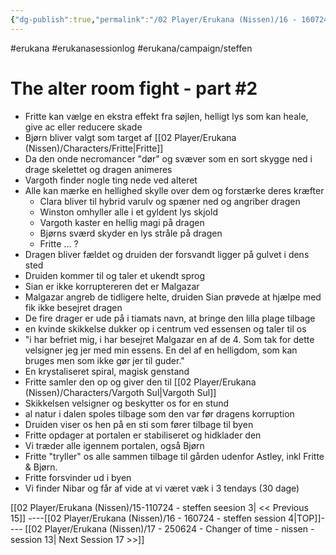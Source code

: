 ```yaml
---
{"dg-publish":true,"permalink":"/02 Player/Erukana (Nissen)/16 - 160724 - steffen session 4/"}
---
```


#erukana #erukanasessionlog #erukana/campaign/steffen 

# The alter room fight - part #2 
- Fritte kan vælge en ekstra effekt fra søjlen, helligt lys som kan heale, give ac eller reducere skade 
- Bjørn bliver valgt som target af [[02 Player/Erukana (Nissen)/Characters/Fritte\|Fritte]]
- Da den onde necromancer "dør" og svæver som en sort skygge ned i drage skelettet og dragen animeres 
- Vargoth finder nogle ting nede ved alteret 
- Alle kan mærke en hellighed skylle over dem og forstærke deres kræfter 
	- Clara bliver til hybrid varulv og spæner ned og angriber dragen 
	- Winston omhyller alle i et gyldent lys skjold
	- Vargoth kaster en hellig magi på dragen 
	- Bjørns sværd skyder en lys stråle på dragen 
	- Fritte ... ? 
- Dragen bliver fældet og druiden der forsvandt ligger på gulvet i dens sted 
- Druiden kommer til og taler et ukendt sprog  
- Sian er ikke korruptereren det er Malgazar 
- Malgazar angreb de tidligere helte, druiden Sian prøvede at hjælpe med fik ikke besejret dragen 
- De fire drager er ude på i tiamats navn, at bringe den lilla plage tilbage 
- en kvinde skikkelse dukker op i centrum ved essensen og taler til os 
- "i har befriet mig, i har besejret Malgazar en af de 4. Som tak for dette velsigner jeg jer med min essens. En del af en helligdom, som kan bruges men som ikke gør jer til guder."
- En krystaliseret spiral, magisk genstand 
- Fritte samler den op og giver den til [[02 Player/Erukana (Nissen)/Characters/Vargoth Sul\|Vargoth Sul]] 
- Skikkelsen velsigner og beskytter os for en stund 
- al natur i dalen spoles tilbage som den var før dragens korruption 
- Druiden viser os hen på en sti som fører tilbage til byen 
- Fritte opdager at portalen er stabiliseret og hidklader den 
- Vi træder alle igennem portalen, også Bjørn 
- Fritte "tryller" os alle sammen tilbage til gården udenfor Astley, inkl Fritte & Bjørn. 
- Fritte forsvinder ud i byen 
- Vi finder Nibar og får af vide at vi været væk i 3 tendays (30 dage)


[[02 Player/Erukana (Nissen)/15-110724 - steffen seesion 3\| << Previous 15]] ----[[02 Player/Erukana (Nissen)/16 - 160724 - steffen session 4\|TOP]]---- [[02 Player/Erukana (Nissen)/17 - 250624 - Changer of time - nissen - session 13\| Next Session 17 >>]]